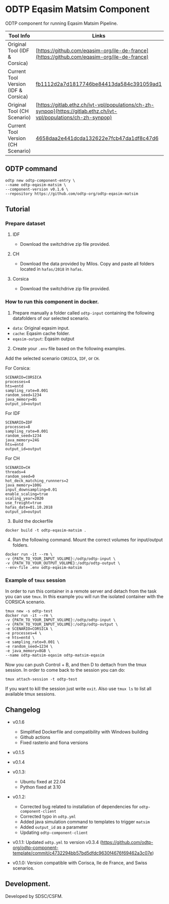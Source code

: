 # ODTP Eqasim Matsim Component

ODTP component for running Eqasim Matsim Pipeline.

| Tool Info | Links |
| --- | --- |
| Original Tool (IDF & Corsica)| [https://github.com/eqasim-org/ile-de-france](https://github.com/eqasim-org/ile-de-france) |
| Current Tool Version (IDF & Corsica) | [fb1112d2a7d1817746be84413da584c391059ad1](https://github.com/eqasim-org/ile-de-france/commit/fb1112d2a7d1817746be84413da584c391059ad1) |
| Original Tool (CH Scenario)| [https://gitlab.ethz.ch/ivt-vpl/populations/ch-zh-synpop](https://gitlab.ethz.ch/ivt-vpl/populations/ch-zh-synpop) |
| Current Tool Version (CH Scenario) | [4658daa2e441dcda132622e7fcb47da1df8c47d6](https://gitlab.ethz.ch/ivt-vpl/populations/ch-zh-synpop/-/commit/4658daa2e441dcda132622e7fcb47da1df8c47d6) |


## ODTP command 

```odtp new component 
odtp new odtp-component-entry \
--name odtp-eqasim-matsim \
--component-version v0.1.6 \
--repository https://github.com/odtp-org/odtp-eqasim-matsim
``` 

## Tutorial

### Prepare dataset

1. IDF
    - Download the switchdrive zip file provided. 

2. CH
    - Download the data provided by Milos. Copy and paste all folders located in `hafas/2018` in `hafas`. 

3. Corsica
    - Download the switchdrive zip file provided. 

### How to run this component in docker. 

1. Prepare manually a folder called `odtp-input` containing the following datafolders of our selected scenario. 

- `data`: Original eqasim input.
- `cache`: Eqasim cache folder.
- `eqasim-output`: Eqasim output

2. Create your `.env` file based on the following examples.

Add the selected scenario `CORSICA`, `IDF`, or `CH`. 

For Corsica:
```
SCENARIO=CORSICA
processes=4
hts=entd
sampling_rate=0.001
random_seed=1234
java_memory=8G
output_id=output
```

For IDF
```
SCENARIO=IDF
processes=8
sampling_rate=0.001
random_seed=1234
java_memory=24G
hts=entd
output_id=output
```

For CH
```
SCENARIO=CH
threads=4
random_seed=0
hot_deck_matching_runnners=2
java_memory=100G
input_downsampling=0.01
enable_scaling=true
scaling_year=2020
use_freight=true
hafas_date=01.10.2018
output_id=output
```

3. Build the dockerfile 

```
docker build -t odtp-eqasim-matsim .
```

4. Run the following command. Mount the correct volumes for input/output folders. 

```
docker run -it --rm \
-v {PATH_TO_YOUR_INPUT_VOLUME}:/odtp/odtp-input \
-v {PATH_TO_YOUR_OUTPUT_VOLUME}:/odtp/odtp-output \
--env-file .env odtp-eqasim-matsim
```


### Example of `tmux` session

In order to run this container in a remote server and detach from the task you can use `tmux`. In this example you will run the isolated container with the CORSICA scenario.

```
tmux new -s odtp-test
docker run -it --rm \
-v {PATH_TO_YOUR_INPUT_VOLUME}:/odtp/odtp-input \
-v {PATH_TO_YOUR_INPUT_VOLUME}:/odtp/odtp-output \ 
-e SCENARIO=CORSICA \
-e processes=4 \
-e hts=entd \
-e sampling_rate=0.001 \
-e random_seed=1234 \
-e java_memory=8GB \
--name odtp-matsim-eqasim odtp-matsim-eqasim
```

Now you can push Control + B, and then D to dettach from the tmux session. In order to come back to the session you can do: 

```
tmux attach-session -t odtp-test
```
If you want to kill the session just write `exit`. Also use `tmux ls` to list all available tmux sessions.


## Changelog

- v0.1.6
    - Simplified Dockerfile and compatibility with Windows building
    - Github actions
    - Fixed rasterio and fiona versions

- v0.1.5

- v0.1.4

- v0.1.3:
    - Ubuntu fixed at 22.04
    - Python fixed at 3.10

- v0.1.2: 
    - Corrected bug related to installation of dependencies for `odtp-component-client`
    - Corrected typo in `odtp.yml`
    - Added java simulation command to templates to trigger `matsim`
    - Added `output_id` as a parameter
    - Updating `odtp-component-client`

- v0.1.1: Updated `odtp.yml` to version v0.3.4 (https://github.com/odtp-org/odtp-component-template/commit/c4732294bb57bd5dfdc9630f4676f69462a3c07e)
- v0.1.0: Version compatible with Corisca, Ile de France, and Swiss scenarios.  

## Development. 

Developed by SDSC/CSFM.

